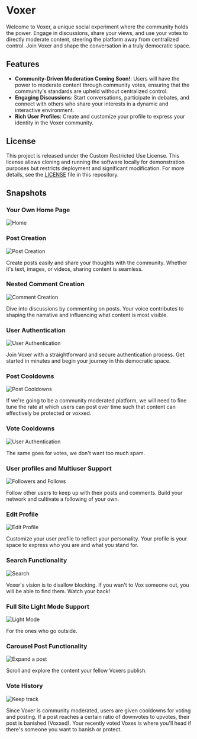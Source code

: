 # Voxer

Welcome to Voxer, a unique social experiment where the community holds the power. Engage in discussions, share your views, and use your votes to directly moderate content, steering the platform away from centralized control. Join Voxer and shape the conversation in a truly democratic space.

## Features

- **Community-Driven Moderation Coming Soon!**: Users will have the power to moderate content through community votes, ensuring that the community's standards are upheld without centralized control.
- **Engaging Discussions**: Start conversations, participate in debates, and connect with others who share your interests in a dynamic and interactive environment.
- **Rich User Profiles**: Create and customize your profile to express your identity in the Voxer community.

## License

This project is released under the Custom Restricted Use License. This license allows cloning and running the software locally for demonstration purposes but restricts deployment and significant modification. For more details, see the [LICENSE](/LICENSE.txt) file in this repository.


## Snapshots

### Your Own Home Page

![Home](/public/readme-assets/home.png?raw=true "Personalization coming soon!")

### Post Creation

![Post Creation](/public/readme-assets/postfunctionality.png?raw=true "Create and share your thoughts")

Create posts easily and share your thoughts with the community. Whether it's text, images, or videos, sharing content is seamless.

### Nested Comment Creation

![Comment Creation](/public/readme-assets/nestedcomments.png?raw=true "Engage with the community")

Dive into discussions by commenting on posts. Your voice contributes to shaping the narrative and influencing what content is most visible.

### User Authentication

![User Authentication](/public/readme-assets/googleauth.png?raw=true "Secure and straightforward login")

Join Voxer with a straightforward and secure authentication process. Get started in minutes and begin your journey in this democratic space.

### Post Cooldowns

![Post Cooldowns](/public/readme-assets/postcooldown.png?raw=true "Jussst enough spamming")

If we're going to be a community moderated platform, we will need to fine tune the rate at which users can post over time such that content can effectively be protected or voxxed.

### Vote Cooldowns

![User Authentication](/public/readme-assets/votecooldown.png?raw=true "Jussst enough spamming")

The same goes for votes, we don't want too much spam.

### User profiles and Multiuser Support

![Followers and Follows](/public/readme-assets/userprofiles.png?raw=true "Connect with others")

Follow other users to keep up with their posts and comments. Build your network and cultivate a following of your own.

### Edit Profile

![Edit Profile](/public/readme-assets/editprofile.png?raw=true "Your space to express")

Customize your user profile to reflect your personality. Your profile is your space to express who you are and what you stand for.

### Search Functionality

![Search](/public/readme-assets/searchfunctionality.png?raw=true "Find friend or foe")

Voxer's vision is to disallow blocking. If you wan't to Vox someone out, you will be able to find them. Watch your back!

### Full Site Light Mode Support

![Light Mode](/public/readme-assets/fullsitelightmode.png?raw=true "It's your preference")

For the ones who go outside.

### Carousel Post Functionality

![Expand a post](/public/readme-assets/carouselposts.png?raw=true "See whats up")

Scroll and explore the content your fellow Voxers publish.

### Vote History

![Keep track](/public/readme-assets/votehistory.png?raw=true "Vox a foe, protect a friend")

Since Voxer is community moderated, users are given cooldowns for voting and posting. If a post reaches a certain ratio of downvotes to upvotes, their post is banished (Voxxed). Your recently voted Voxes is where you'll head if there's someone you want to banish or protect.